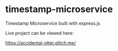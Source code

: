 # timestamp-microservice
Timestamp Microservice built with express.js

Live project can be viewed here:

  https://accidental-otter.glitch.me/
